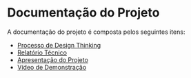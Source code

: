 # Documentação do Projeto

A documentação do projeto é composta pelos seguintes itens: 
 - [Processo de Design Thinking](concepcao/Miro.pdf)
 - [Relatório Técnico](relatorio/RelatorioTecnico.md)
 - [Apresentação do Projeto](apresentacao/DivideUai!.pdf)
 - [Vídeo de Demonstração]([https://youtube.com](https://www.youtube.com/embed/m_LXBdqdSO8)https://www.youtube.com/embed/m_LXBdqdSO8)

